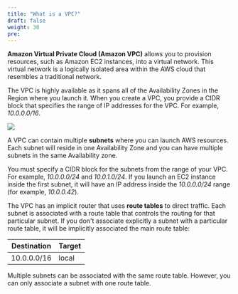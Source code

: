 ```yaml
---
title: "What is a VPC?"
draft: false
weight: 30
pre: 
---
```


**Amazon Virtual Private Cloud (Amazon VPC)** allows you to provision resources, such as Amazon EC2 instances, into a virtual network. This virtual network is a logically isolated area within the AWS cloud that resembles a traditional network.  

The VPC is highly available as it spans all of the Availability Zones in the Region where you launch it. When you create a VPC, you provide a CIDR block that specifies the range of IP addresses for the VPC. For example, _10.0.0.0/16_.

<img src='/images/vpc-diagram.png'>

A VPC can contain multiple **subnets** where you can launch AWS resources. Each subnet will reside in one Availability Zone and you can have multiple subnets in the same Availability zone. 

You must specify a CIDR block for the subnets from the range of your VPC. For example, _10.0.0.0/24_ and _10.0.1.0/24_. If you launch an EC2 instance inside the first subnet, it will have an IP address inside the _10.0.0.0/24_ range (for example, _10.0.0.42_). 

The VPC has an implicit router that uses **route tables** to direct traffic. Each subnet is associated with a route table that controls the routing for that particular subnet. If you don't associate explicitly a subnet with a particular route table, it will be implicitly associated the main route table:

Destination | Target
--- | ---
10.0.0.0/16 | local

Multiple subnets can be associated with the same route table. However, you can only associate a subnet with one route table.